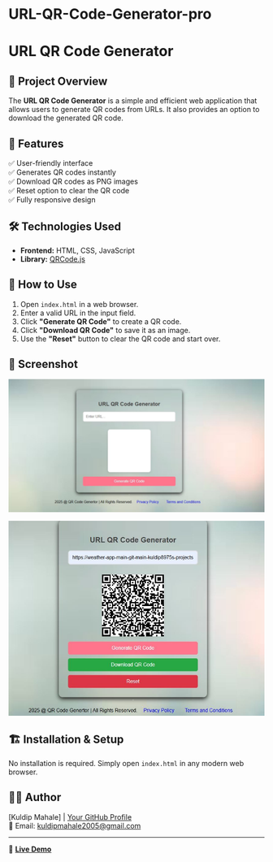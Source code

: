 # URL-QR-Code-Generator-pro
 
# URL QR Code Generator

## 📌 Project Overview
The **URL QR Code Generator** is a simple and efficient web application that allows users to generate QR codes from URLs. It also provides an option to download the generated QR code.

## 🚀 Features
✅ User-friendly interface  
✅ Generates QR codes instantly  
✅ Download QR codes as PNG images  
✅ Reset option to clear the QR code  
✅ Fully responsive design  

## 🛠️ Technologies Used
- **Frontend:** HTML, CSS, JavaScript  
- **Library:** [QRCode.js](https://cdnjs.cloudflare.com/ajax/libs/qrcodejs/1.0.0/qrcode.min.js)  


## 📖 How to Use
1. Open `index.html` in a web browser.  
2. Enter a valid URL in the input field.  
3. Click **"Generate QR Code"** to create a QR code.  
4. Click **"Download QR Code"** to save it as an image.  
5. Use the **"Reset"** button to clear the QR code and start over.  

## 📸 Screenshot
![ ](scren.jpeg)

![ ](screen2.jpeg)







## 🏗️ Installation & Setup
No installation is required. Simply open `index.html` in any modern web browser.



## 👨‍💻 Author
[Kuldip Mahale] | [Your GitHub Profile](https://github.com/Kuldip8975)  
📧 Email: kuldipmahale2005@gmail.com 

---
🔗 **[Live Demo](your-live-demo-link.com)** 


